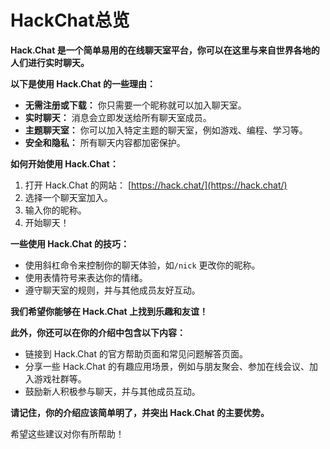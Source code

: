 # HackChat总览

**Hack.Chat 是一个简单易用的在线聊天室平台，你可以在这里与来自世界各地的人们进行实时聊天。**

**以下是使用 Hack.Chat 的一些理由：**

* **无需注册或下载：** 你只需要一个昵称就可以加入聊天室。
* **实时聊天：** 消息会立即发送给所有聊天室成员。
* **主题聊天室：** 你可以加入特定主题的聊天室，例如游戏、编程、学习等。
* **安全和隐私：** 所有聊天内容都加密保护。

**如何开始使用 Hack.Chat：**

1. 打开 Hack.Chat 的网站： [https://hack.chat/](https://hack.chat/)
2. 选择一个聊天室加入。
3. 输入你的昵称。
4. 开始聊天！

**一些使用 Hack.Chat 的技巧：**

* 使用斜杠命令来控制你的聊天体验，如`/nick` 更改你的昵称。
* 使用表情符号来表达你的情绪。
* 遵守聊天室的规则，并与其他成员友好互动。

**我们希望你能够在 Hack.Chat 上找到乐趣和友谊！**

**此外，你还可以在你的介绍中包含以下内容：**

* 链接到 Hack.Chat 的官方帮助页面和常见问题解答页面。
* 分享一些 Hack.Chat 的有趣应用场景，例如与朋友聚会、参加在线会议、加入游戏社群等。
* 鼓励新人积极参与聊天，并与其他成员互动。

**请记住，你的介绍应该简单明了，并突出 Hack.Chat 的主要优势。** 

希望这些建议对你有所帮助！
